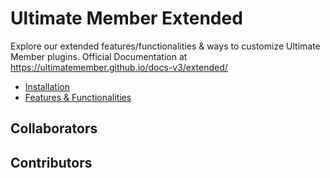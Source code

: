 # Ultimate Member Extended

Explore our extended features/functionalities & ways to customize Ultimate Member plugins.
Official Documentation at https://ultimatemember.github.io/docs-v3/extended/

- [Installation](https://ultimatemember.github.io/docs-v3/extended/installation.html)
- [Features & Functionalities](https://ultimatemember.github.io/docs-v3/extended/browse.html)

## Collaborators

<!-- readme: collaborators -start -->
<!-- readme: collaborators -end -->

## Contributors

<!-- readme: contributors -start -->
<!-- readme: contributors -end -->
